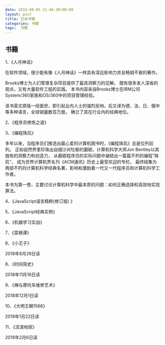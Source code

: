 ```yaml
---
date: 2018-08-05 21:46:30+00:00
layout: post
title: 已读书籍
categories: 书籍
tags:  书籍
---
```


书籍
------
1、《人月神话》

在软件领域，很少能有像《人月神话》一样具有深远影响力并且畅销不衰的著作。

Brooks博士为人们管理复杂项目提供了最具洞察力的见解。 既有很多发人深省的观点，又有大量软件工程的实践。 本书内容来自Brooks博士在IBM公司System/360家族和OS/360中的项目管理经验。

该书英文原版一经面世，即引起业内人士的强烈反响，后又译为德、法、日、俄中等多种语言，全球销量数百万册。 确立了其在行业内的经典地位。

2、《程序员修炼之道》

3、《编程珠玑》

多年以来，当程序员们推选出最心爱的计算机图书时，《编程珠玑》总是位列前列。 正如自然界里珍珠出自细沙对牡蛎的磨砺，计算机科学大师Jon Bentley以其独有的洞察力和创造力， 从磨砺程序员的实际问题中凝结出一篇篇不朽的编程“珠玑”， 成为世界计算机界名刊《ACM通讯》历史上最受欢迎的专栏， 最终结集为两部不朽的计算机科学经典名著，影响和激励着一代又一代程序员和计算机科学工作者。

本书为第一卷，主要讨论计算机科学中最本质的问题：如何正确选择和高效地实现算法。

4、《JavaScript语言精粹(修订版) 》

5、《JavaScript经典实例》

6、《机器学习实战》

7、《菜根谭》

8、《小王子》

2018年8月28日读

8、《时间简史》

2018年11月16日读

9、《禅与摩托车维修艺术》

2018年12月1日读

10、《大明王朝1566》

2019年1月22日读

11、《流浪地球》

2019年2月6日读
